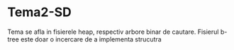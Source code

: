 # Tema2-SD
Tema se afla in fisierele heap, respectiv arbore binar de cautare. Fisierul b-tree este doar o incercare de a implementa strucutra